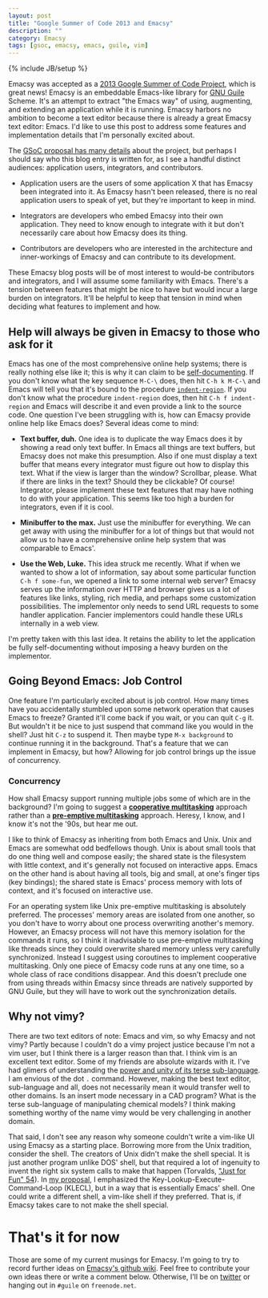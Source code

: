 ```yaml
---
layout: post
title: "Google Summer of Code 2013 and Emacsy"
description: ""
category: Emacsy
tags: [gsoc, emacsy, emacs, guile, vim]
---
```

{% include JB/setup %}

Emacsy was accepted as a [2013 Google Summer of Code
Project](http://www.google-melange.com/gsoc/homepage/google/gsoc2013),
which is great news!  Emacsy is an embeddable Emacs-like library for
[GNU Guile](http://www.gnu.org/software/guile/) Scheme. It's an
attempt to extract "the Emacs way" of using, augmenting, and extending
an application while it is running. Emacsy harbors no ambition to
become a text editor because there is already a great Emacsy text
editor: Emacs.  I'd like to use this post to address some features and
implementation details that I'm personally excited about.

The [GSoC proposal has many
details](https://google-melange.appspot.com/gsoc/proposal/review/google/gsoc2013/shanecelis/1)
about the project, but perhaps I should say who this blog entry is
written for, as I see a handful distinct audiences: application users,
integrators, and contributors.

* Application users are the users of some application X that has
  Emacsy been integrated into it.  As Emacsy hasn't been released,
  there is no real application users to speak of yet, but they're
  important to keep in mind.

* Integrators are developers who embed Emacsy into their own
  application.  They need to know enough to integrate with it but
  don't necessarily care about how Emacsy does its thing.

* Contributors are developers who are interested in the architecture
  and inner-workings of Emacsy and can contribute to its development.

These Emacsy blog posts will be of most interest to would-be contributors and
integrators, and I will assume some familiarity with Emacs.  There's a
tension between features that might be nice to have but would incur a
large burden on integrators.  It'll be helpful to keep that tension in
mind when deciding what features to implement and how.


## Help will always be given in Emacsy to those who ask for it

Emacs has one of the most comprehensive online help systems; there is
really nothing else like it; this is why it can claim to be
[self-documenting](http://www.emacswiki.org/emacs/SelfDocumentation).
If you don't know what the key sequence `M-C-\` does, then hit `C-h k
M-C-\` and Emacs will tell you that it's bound to the procedure
[`indent-region`](http://www.gnu.org/software/emacs/manual/html_node/elisp/Region-Indent.html).
If you don't know what the procedure `indent-region` does, then hit
`C-h f indent-region` and Emacs will describe it and even provide a
link to the source code.  One question I've been struggling with is,
how can Emacsy provide online help like Emacs does? Several ideas come
to mind:

* **Text buffer, duh.** One idea is to duplicate the way Emacs does it
  by showing a read only text buffer. In Emacs all things are text
  buffers, but Emacsy does not make this presumption. Also if one must
  display a text buffer that means every integrator must figure out
  how to display this text. What if the view is larger than the
  window? Scrollbar, please. What if there are links in the text?
  Should they be clickable? Of course! Integrator, please implement
  these text features that may have nothing to do with your
  application.  This seems like too high a burden for integrators,
  even if it is cool.

* **Minibuffer to the max.** Just use the minibuffer for
  everything. We can get away with using the minibuffer for a lot of
  things but that would not allow us to have a comprehensive online
  help system that was comparable to Emacs'.

* **Use the Web, Luke.** This idea struck me recently. What if when we
  wanted to show a lot of information, say about some particular
  function `C-h f some-fun`, we opened a link to some internal web
  server? Emacsy serves up the information over HTTP and browser gives
  us a lot of features like links, styling, rich media, and perhaps
  some customization possibilities. The implementor only needs to send
  URL requests to some handler application.  Fancier implementors
  could handle these URLs internally in a web view.

I'm pretty taken with this last idea.  It retains the ability to let
the application be fully self-documenting without imposing a heavy
burden on the implementor.


## Going Beyond Emacs: Job Control

One feature I'm particularly excited about is job control. How many
times have you accidentally stumbled upon some network operation that
causes Emacs to freeze? Granted it'll come back if you wait, or you
can quit `C-g` it. But wouldn't it be nice to just suspend that
command like you would in the shell?  Just hit `C-z` to suspend
it. Then maybe type `M-x background` to continue running it in the
background. That's a feature that we can implement in Emacsy, but how?
Allowing for job control brings up the issue of concurrency.

### Concurrency

How shall Emacsy support running multiple jobs some of which are in
the background?  I'm going to suggest a [**cooperative
multitasking**](http://en.wikipedia.org/wiki/Computer_multitasking#Cooperative_multitasking.2Ftime-sharing)
approach rather than a [**pre-emptive
multitasking**](http://en.wikipedia.org/wiki/Computer_multitasking#Preemptive_multitasking.2Ftime-sharing)
approach.  Heresy, I know, and I know it's not the '90s, but hear me
out.

I like to think of Emacsy as inheriting from both Emacs and Unix.
Unix and Emacs are somewhat odd bedfellows though. Unix is about small
tools that do one thing well and compose easily; the shared state is
the filesystem with little context, and it's generally not focused on
interactive apps. Emacs on the other hand is about having all tools,
big and small, at one's finger tips (key bindings); the shared state
is Emacs' process memory with lots of context, and it's focused on
interactive use.

For an operating system like Unix pre-emptive multitasking is
absolutely preferred.  The processes' memory areas are isolated from
one another, so you don't have to worry about one process overwriting
another's memory.  However, an Emacsy process will not have this
memory isolation for the commands it runs, so I think it inadvisable
to use pre-emptive multitasking like threads since they could
overwrite shared memory unless very carefully synchronized. Instead I
suggest using coroutines to implement cooperative multitasking.  Only
one piece of Emacsy code runs at any one time, so a whole class of
race conditions disappear.  And this doesn't preclude one from using
threads within Emacsy since threads are natively supported by GNU
Guile, but they will have to work out the synchronization details.

## Why not vimy?

There are two text editors of note: Emacs and vim, so why Emacsy and
not vimy?  Partly because I couldn't do a vimy project justice because
I'm not a vim user, but I think there is a larger reason than that. I
think vim is an excellent text editor. Some of my friends are absolute
wizards with it. I've had glimers of understanding the [power and
unity of its terse
sub-language](http://stackoverflow.com/questions/1218390/what-is-your-most-productive-shortcut-with-vim?page=1&tab=votes#tab-top). I
am envious of the dot `.` command. However, making the best text
editor, sub-language and all, does not necessarily mean it would
transfer well to other domains. Is an insert mode necessary in a CAD
program?  What is the terse sub-language of manipulating chemical
models? I think making something worthy of the name vimy would be very
challenging in another domain.

That said, I don't see any reason why someone couldn't write a
vim-like UI using Emacsy as a starting place.  Borrowing more from the
Unix tradition, consider the shell.  The creators of Unix didn't make
the shell special.  It is just another program unlike DOS' shell, but
that required a lot of ingenuity to invent the right six system calls
to make that happen (Torvalds, ["Just for Fun"
54](http://books.google.com/books?id=--K-DvEj7yAC&lpg=PA54&ots=UnNf_jdHxV&pg=PA54#v=onepage&q&f=false)).
In [my
proposal](https://google-melange.appspot.com/gsoc/proposal/review/google/gsoc2013/shanecelis/1),
I emphasized the Key-Lookup-Execute-Command-Loop (KLECL), but in a way
that is essentially Emacs' shell.  One could write a different shell,
a vim-like shell if they preferred.  That is, if Emacsy takes care to
not make the shell special.

# That's it for now

Those are some of my current musings for Emacsy.  I'm going to try to
record further ideas on [Emacsy's github
wiki](https://github.com/shanecelis/emacsy/wiki).  Feel free to
contribute your own ideas there or write a comment below.  Otherwise,
I'll be on [twitter](https://twitter.com/shanecelis) or hanging out in
`#guile` on `freenode.net`.
